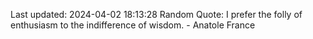 Last updated: 2024-04-02 18:13:28
Random Quote: I prefer the folly of enthusiasm to the indifference of wisdom. - Anatole France